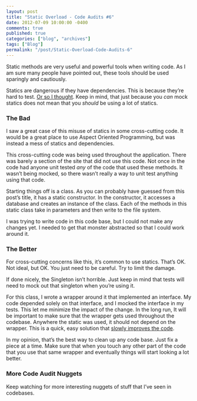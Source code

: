 ```yaml
---
layout: post
title: "Static Overload - Code Audits #6"
date: 2012-07-09 10:00:00 -0400
comments: true
published: true
categories: ["blog", "archives"]
tags: ["Blog"]
permalink: "/post/Static-Overload-Code-Audits-6"
---
```

<!-- more -->

<p>Static methods are very useful and powerful tools when writing code. As I am sure many people have pointed out, these tools should be used sparingly and cautiously.</p>
<p>Statics are dangerous if they have dependencies. This is because they&rsquo;re hard to test. <a href="http://brendan.enrick.com/post/Static-Mocking-with-JustMock.aspx" target="_blank">Or so I thought</a>. Keep in mind, that just because you <em>can</em> mock statics does not mean that you <em>should</em> be using a lot of statics.</p>
<h3>The Bad</h3>
<p>I saw a great case of this misuse of statics in some cross-cutting code. It would be a great place to use Aspect Oriented Programming, but was instead a mess of statics and dependencies.</p>
<p>This cross-cutting code was being used throughout the application. There was barely a section of the site that did not use this code. Not once in the code had anyone unit tested <em>any</em> of the code that used these methods. It wasn&rsquo;t being mocked, so there wasn&rsquo;t really a way to unit test anything using that code.</p>
<p>Starting things off is a class. As you can probably have guessed from this post&rsquo;s title, it has a static constructor. In the constructor, it accesses a database and creates an instance of the class. Each of the methods in this static class take in parameters and then write to the file system.</p>
<p>I was trying to write code in this code base, but I could not make any changes yet. I needed to get that monster abstracted so that I could work around it.</p>
<h3>The Better</h3>
<p>For cross-cutting concerns like this, it&rsquo;s common to use statics. That&rsquo;s OK. Not ideal, but OK. You just need to be careful. Try to limit the damage.</p>
<p>If done nicely, the Singleton isn&rsquo;t horrible. Just keep in mind that tests will need to mock out that singleton when you&rsquo;re using it.</p>
<p>For this class, I wrote a wrapper around it that implemented an interface. My code depended solely on that interface, and I mocked the interface in my tests. This let me minimize the impact of the change. In the long run, It will be important to make sure that the wrapper gets used throughout the codebase. Anywhere the static was used, it should not depend on the wrapper. This is a quick, easy solution that <a href="http://programmer.97things.oreilly.com/wiki/index.php/The_Boy_Scout_Rule" target="_blank">slowly improves the code</a>.</p>
<p>In my opinion, that&rsquo;s the best way to clean up any code base. Just fix a piece at a time. Make sure that when you touch any other part of the code that you use that same wrapper and eventually things will start looking a lot better.</p>
<h3>More Code Audit Nuggets</h3>
<p>Keep watching for more interesting nuggets of stuff that I&rsquo;ve seen in codebases.</p>
